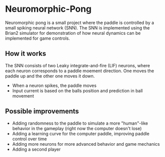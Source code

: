 # Neuromorphic-Pong

Neuromorphic pong is a small project where the paddle is controlled by a small spiking neural network (SNN). The SNN is implemented using the Brian2 simulator for demonstration of how neural dynamics can be implemented for game controls. 

## How it works
The SNN consists of two Leaky integrate-and-fire (LIF) neurons, where each neuron corresponds to a paddle moement direction. One moves the paddle up and the other one moves it down. 

- When a neuron spikes, the paddle moves
- Input current is based on the balls position and prediction in ball movement 

## Possible improvements

- Adding randomness to the paddle to simulate a more "human"-like behavior in the gameplay (right now the computer doesn't lose)
- Adding a learning curve for the computer paddle, improving paddle control over time
- Adding more neurons for more advanced behavior and game mechanics 
- Adding a second player


